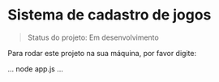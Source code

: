 <h1> Sistema de cadastro de jogos</h1>

> Status do projeto: Em desenvolvimento

Para rodar este projeto na sua máquina, por favor digite:

...
node app.js
...
